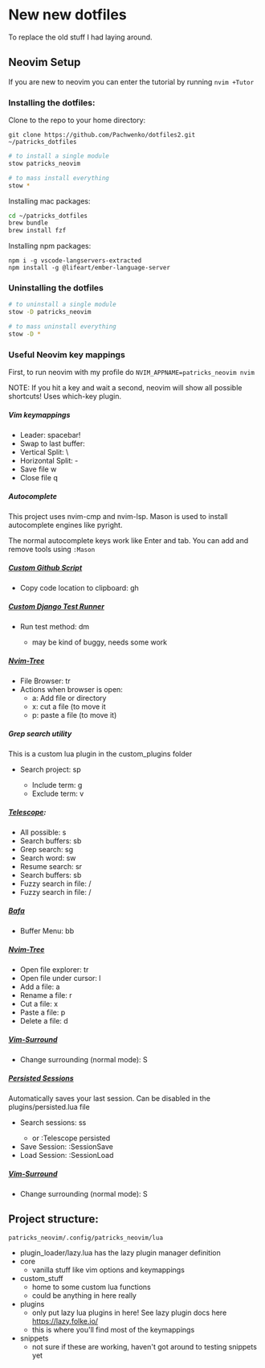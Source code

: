 # New new dotfiles
To replace the old stuff I had laying around.

## Neovim Setup

If you are new to neovim you can enter the tutorial by running `nvim +Tutor`

### Installing the dotfiles:

Clone to the repo to your home directory:
```shell
git clone https://github.com/Pachwenko/dotfiles2.git ~/patricks_dotfiles
```

```bash
# to install a single module
stow patricks_neovim

# to mass install everything
stow *
```

Installing mac packages:
```bash
cd ~/patricks_dotfiles
brew bundle
brew install fzf
```

Installing npm packages:
```terminal
npm i -g vscode-langservers-extracted
npm install -g @lifeart/ember-language-server
```

### Uninstalling the dotfiles

```bash
# to uninstall a single module
stow -D patricks_neovim

# to mass uninstall everything
stow -D *
```

### Useful Neovim key mappings
First, to run neovim with my profile do `NVIM_APPNAME=patricks_neovim nvim`

NOTE: If you hit a key and wait a second, neovim will show all possible shortcuts! Uses which-key plugin.

##### Vim keymappings

- Leader:               spacebar!
- Swap to last buffer:  <leader><leader>
- Vertical Split:       <leader>\\
- Horizontal Split:     <leader>-
- Save file             <leader>w
- Close file            <leader>q

##### Autocomplete

This project uses nvim-cmp and nvim-lsp. Mason is used to install autocomplete engines like pyright.

The normal autocomplete keys work like Enter and tab. You can add and remove tools using `:Mason`

##### [Custom Github Script](./patricks_neovim/.config/patricks_neovim/lua/custom_stuff/github.lua)
- Copy code location to clipboard: <leader>gh

##### [Custom Django Test Runner](./patricks_neovim/.config/patricks_neovim/lua/custom_stuff/django-test-runner.lua)
- Run test method: <leader>dm
    - may be kind of buggy, needs some work

##### [Nvim-Tree](https://github.com/nvim-tree/nvim-tree.lua)
- File Browser:   <leader>tr
- Actions when browser is open:
    - a: Add file or directory
    - x: cut a file (to move it
    - p: paste a file (to move it)

##### Grep search utility
This is a custom lua plugin in the custom_plugins folder
- Search project:   <leader>sp
    - Include term: <leader>g
    - Exclude term: <leader>v

##### [Telescope](https://github.com/nvim-telescope/telescope.nvim):
- All possible:   <leader>s
- Search buffers: <leader>sb
- Grep search:    <leader>sg
- Search word:    <leader>sw
- Resume search:  <leader>sr
- Search buffers: <leader>sb
- Fuzzy search in file: <leader>/
- Fuzzy search in file: <leader>/

##### [Bafa](https://github.com/mistweaverco/bafa.nvim)
- Buffer Menu: <leader>bb

##### [Nvim-Tree](https://github.com/nvim-tree/nvim-tree.lua)
- Open file explorer:     <leader>tr
- Open file under cursor: l
- Add a file:             a
- Rename a file:          r
- Cut a file:             x
- Paste a file:           p
- Delete a file:          d

##### [Vim-Surround](https://github.com/tpope/vim-surround)
- Change surrounding (normal mode): S

##### [Persisted Sessions](https://github.com/olimorris/persisted.nvim)
Automatically saves your last session. Can be disabled in the plugins/persisted.lua file
- Search sessions: <leader>ss
  - or :Telescope persisted
- Save Session:    :SessionSave
- Load Session:    :SessionLoad

##### [Vim-Surround](https://github.com/tpope/vim-surround)
- Change surrounding (normal mode): S

## Project structure:

`patricks_neovim/.config/patricks_neovim/lua`
- plugin_loader/lazy.lua has the lazy plugin manager definition
- core
  - vanilla stuff like vim options and keymappings
- custom_stuff
  - home to some custom lua functions
  - could be anything in here really
- plugins
  - only put lazy lua plugins in here! See lazy plugin docs here https://lazy.folke.io/
  - this is where you'll find most of the keymappings
- snippets
  - not sure if these are working, haven't got around to testing snippets yet

